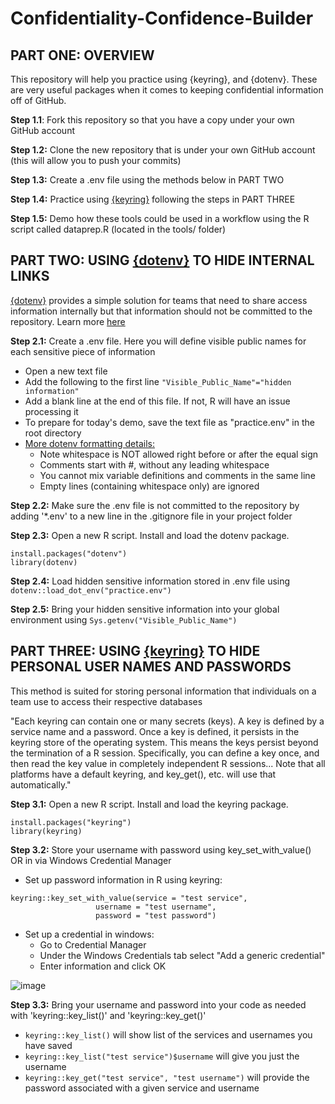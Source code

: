 # Confidentiality-Confidence-Builder

## PART ONE: OVERVIEW

This repository will help you practice using {keyring}, and {dotenv}. These are very useful packages when it comes to keeping confidential information off of GitHub.

**Step 1.1**: Fork this repository so that you have a copy under your own GitHub account

**Step 1.2:** Clone the new repository that is under your own GitHub account (this will allow you to push your commits)

**Step 1.3:** Create a .env file using the methods below in PART TWO

**Step 1.4:** Practice using [{keyring}](https://r-lib.github.io/keyring/index.html) following the steps in PART THREE

**Step 1.5:** Demo how these tools could be used in a workflow using the R script called dataprep.R (located in the tools/ folder)

## PART TWO: USING [{dotenv}](https://github.com/gaborcsardi/dotenv) TO HIDE INTERNAL LINKS

[{dotenv}](https://github.com/gaborcsardi/dotenv) provides a simple solution for teams that need to share access information internally but that information should not be committed to the repository. Learn more [here](https://towardsdatascience.com/using-dotenv-to-hide-sensitive-information-in-r-8b878fa72020)

**Step 2.1:** Create a .env file. Here you will define visible public names for each sensitive piece of information

- Open a new text file
- Add the following to the first line `"Visible_Public_Name"="hidden information"`
- Add a blank line at the end of this file. If not, R will have an issue processing it
- To prepare for today's demo, save the text file as "practice.env" in the root directory
- [More dotenv formatting details:](https://github.com/gaborcsardi/dotenv/blob/x/README.md)
    - Note whitespace is NOT allowed right before or after the equal sign
    - Comments start with #, without any leading whitespace
    - You cannot mix variable definitions and comments in the same line
    - Empty lines (containing whitespace only) are ignored

**Step 2.2:** Make sure the .env file is not committed to the repository by adding '*.env' to a new line in the .gitignore file in your project folder

**Step 2.3:** Open a new R script. Install and load the dotenv package. 
```
install.packages("dotenv")
library(dotenv)
```

**Step 2.4:** Load hidden sensitive information stored in .env file using `dotenv::load_dot_env("practice.env")`

**Step 2.5:** Bring your hidden sensitive information into your global environment using `Sys.getenv("Visible_Public_Name")`

## PART THREE: USING [{keyring}](https://r-lib.github.io/keyring/index.html) TO HIDE PERSONAL USER NAMES AND PASSWORDS

This method is suited for storing personal information that individuals on a team use to access their respective databases

"Each keyring can contain one or many secrets (keys). A key is defined by a service name and a password. Once a key is defined, it persists in the keyring store of the operating system. This means the keys persist beyond the termination of a R session. Specifically, you can define a key once, and then read the key value in completely independent R sessions... Note that all platforms have a default keyring, and key_get(), etc. will use that automatically."

**Step 3.1:** Open a new R script. Install and load the keyring package.
```
install.packages("keyring")
library(keyring)
```

**Step 3.2:** Store your username with password using key_set_with_value() OR in via Windows Credential Manager 
- Set up password information in R using keyring:
```
keyring::key_set_with_value(service = "test service", 
                   username = "test username",
                   password = "test password")
```
- Set up a credential in windows:
   - Go to Credential Manager
   - Under the Windows Credentials tab select "Add a generic credential" 
   - Enter information and click OK

![image](https://user-images.githubusercontent.com/71387505/157102607-775a42b1-2465-458d-b50b-808c590e7059.png)

**Step 3.3:** Bring your username and password into your code as needed with 'keyring::key_list()' and 'keyring::key_get()'
- `keyring::key_list()` will show list of the services and usernames you have saved
- `keyring::key_list("test service")$username` will give you just the username
- `keyring::key_get("test service", "test username")` will provide the password associated with a given service and username





